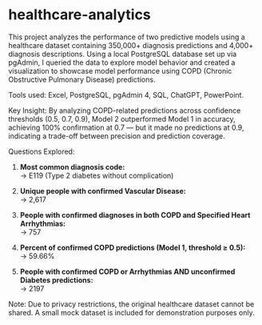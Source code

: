 # healthcare-analytics
This project analyzes the performance of two predictive models using a healthcare dataset containing 350,000+ diagnosis predictions and 4,000+ diagnosis descriptions. Using a local PostgreSQL database set up via pgAdmin, I queried the data to explore model behavior and created a visualization to showcase model performance using COPD (Chronic Obstructive Pulmonary Disease) predictions.

Tools used:
Excel, PostgreSQL, pgAdmin 4, SQL, ChatGPT, PowerPoint.

Key Insight: 
By analyzing COPD-related predictions across confidence thresholds (0.5, 0.7, 0.9), Model 2 outperformed Model 1 in accuracy, achieving 100% confirmation at 0.7 — but it made no predictions at 0.9, indicating a trade-off between precision and prediction coverage.

Questions Explored:

1. **Most common diagnosis code:**  
   → E119 (Type 2 diabetes without complication)

2. **Unique people with confirmed Vascular Disease:**  
   → 2,617

3. **People with confirmed diagnoses in both COPD and Specified Heart Arrhythmias:**  
   → 757

4. **Percent of confirmed COPD predictions (Model 1, threshold ≥ 0.5):**  
   → 59.66%

5. **People with confirmed COPD or Arrhythmias AND unconfirmed Diabetes predictions:**  
   → 2197

Note:
Due to privacy restrictions, the original healthcare dataset cannot be shared. A small mock dataset is included for demonstration purposes only.
